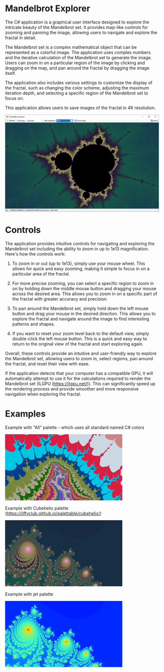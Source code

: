 ﻿# Mandelbrot Explorer
The C# application is a graphical user interface designed to explore the intricate beauty of the Mandelbrot set. It provides map-like controls for zooming and panning the image, allowing users to navigate and explore the fractal in detail.

The Mandelbrot set is a complex mathematical object that can be represented as a colorful image. The application uses complex numbers and the iterative calculation of the Mandelbrot set to generate the image. Users can zoom in on a particular region of the image by clicking and dragging on the map, and pan around the fractal by dragging the image itself.

The application also includes various settings to customize the display of the fractal, such as changing the color scheme, adjusting the maximum iteration depth, and selecting a specific region of the Mandelbrot set to focus on.

This application allows users to save images of the fractal in 4K resolution. 

![screenshot](https://github.com/ratesquant/ACQ.Games/blob/2a573fefe2d3f4dcf2bfc00fcb28cbbb27f78424/ACQ.MandelbrotExplorer/images/Screenshot2.png?raw=true)

# Controls 
The application provides intuitive controls for navigating and exploring the Mandelbrot set including the ability to zoom in up to 1e13 magnification. Here's how the controls work:

1. To zoom in or out (up to 1e13), simply use your mouse wheel. This allows for quick and easy zooming, making it simple to focus in on a particular area of the fractal.

2. For more precise zooming, you can select a specific region to zoom in on by holding down the middle mouse button and dragging your mouse across the desired area. This allows you to zoom in on a specific part of the fractal with greater accuracy and precision.

3. To pan around the Mandelbrot set, simply hold down the left mouse button and drag your mouse in the desired direction. This allows you to explore the fractal and navigate around the image to find interesting patterns and shapes.

4. If you want to reset your zoom level back to the default view, simply double-click the left mouse button. This is a quick and easy way to return to the original view of the fractal and start exploring again.

Overall, these controls provide an intuitive and user-friendly way to explore the Mandelbrot set, allowing users to zoom in, select regions, pan around the fractal, and reset their view with ease.

If the application detects that your computer has a compatible GPU, it will automatically attempt to use it for the calculations required to render the Mandelbrot set (ILGPU (https://ilgpu.net/)). This can significantly speed up the rendering process and provide smoother and more responsive navigation when exploring the fractal.

# Examples 
Example with "All" palette - which uses all standard named C# colors

![screenshot2](https://github.com/ratesquant/ACQ.Games/blob/3263a27f1a3c46fe689ecd3ae85b8250f7cba984/ACQ.MandelbrotExpoler/images/m_all.png?raw=true)

Example with Cubehelix palette (https://jiffyclub.github.io/palettable/cubehelix/)

![screenshot3](https://github.com/ratesquant/ACQ.Games/blob/3263a27f1a3c46fe689ecd3ae85b8250f7cba984/ACQ.MandelbrotExpoler/images/m_cubehelix.png?raw=true)

Example with jet palette

![screenshot3](https://github.com/ratesquant/ACQ.Games/blob/3263a27f1a3c46fe689ecd3ae85b8250f7cba984/ACQ.MandelbrotExpoler/images/m_jet.png?raw=true)
